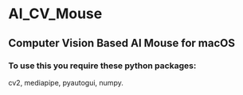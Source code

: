 # AI_CV_Mouse
## Computer Vision Based AI Mouse for macOS

### To use this you require these python packages: 
cv2, mediapipe, pyautogui, numpy. 


